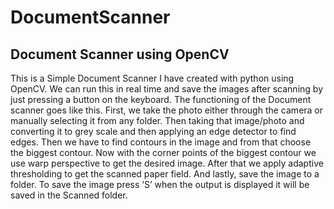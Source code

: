 # DocumentScanner
## Document Scanner using OpenCV

This is a Simple Document Scanner I have created with python using OpenCV. We can run this in real time and save the images after scanning by just pressing a button on the keyboard.
The functioning of the Document scanner goes like this. First, we take the photo either through the camera or manually selecting it from any folder. Then taking that image/photo and converting it to grey scale and then applying an edge detector to find edges. Then we have to find contours in the image and from that choose the biggest contour. Now with the corner points of the biggest contour we use warp perspective to get the desired image. After that we apply adaptive thresholding to get the scanned paper field. And lastly, save the image to a folder.
To save the image press ‘S’ when the output is displayed it will be saved in the Scanned folder. 
